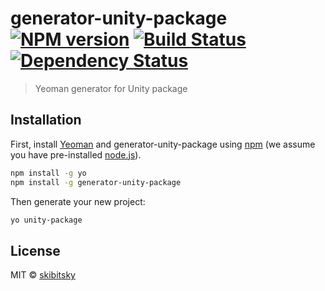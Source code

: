 # generator-unity-package [![NPM version][npm-image]][npm-url] [![Build Status][travis-image]][travis-url] [![Dependency Status][daviddm-image]][daviddm-url]
> Yeoman generator for Unity package

## Installation

First, install [Yeoman](http://yeoman.io) and generator-unity-package using [npm](https://www.npmjs.com/) (we assume you have pre-installed [node.js](https://nodejs.org/)).

```bash
npm install -g yo
npm install -g generator-unity-package
```

Then generate your new project:

```bash
yo unity-package
```

## License

MIT © [skibitsky](https://skibitsky.com)


[npm-image]: https://badge.fury.io/js/generator-unity-package.svg
[npm-url]: https://npmjs.org/package/generator-unity-package
[travis-image]: https://travis-ci.com/skibitsky/generator-unity-package.svg?branch=master
[travis-url]: https://travis-ci.com/skibitsky/generator-unity-package
[daviddm-image]: https://david-dm.org/skibitsky/generator-unity-package.svg?theme=shields.io
[daviddm-url]: https://david-dm.org/skibitsky/generator-unity-package
